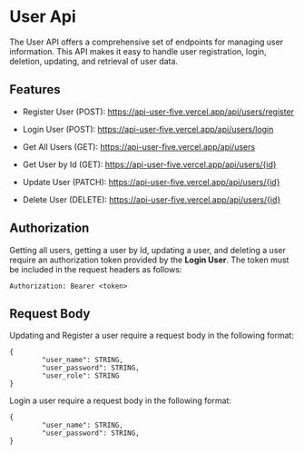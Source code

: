 
# User Api

The User API offers a comprehensive set of endpoints for managing user information. This API makes it easy to handle user registration, login, deletion, updating, and retrieval of user data.


## Features

- Register User (POST): https://api-user-five.vercel.app/api/users/register

- Login User (POST): https://api-user-five.vercel.app/api/users/login

- Get All Users (GET): https://api-user-five.vercel.app/api/users

- Get User by Id (GET): https://api-user-five.vercel.app/api/users/{id}

- Update User (PATCH): https://api-user-five.vercel.app/api/users/{id}

- Delete User (DELETE): https://api-user-five.vercel.app/api/users/{id}



## Authorization

Getting all users, getting a user by Id, updating a user, and deleting a user require an authorization token provided by the **Login User**. The token must be included in the request headers as follows:

    Authorization: Bearer <token>
## Request Body

Updating and Register a user require a request body in the following format:

    {
            "user_name": STRING,
            "user_password": STRING,
            "user_role": STRING
    }

Login a user require a request body in the following format:

    {
            "user_name": STRING,
            "user_password": STRING,
    }


